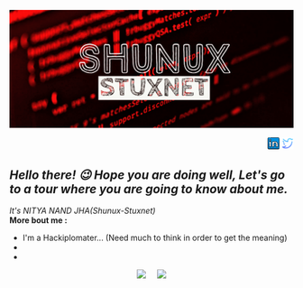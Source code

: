 
<p align="center"><a href="https://github.com/Shunux-Stuxnet">
 <img src="https://raw.githubusercontent.com/Shunux-Stuxnet/Shunux-Stuxnet/main/My%20Post%20(5)%7E2.png" />
 </p>
 <p align="right">
  <a href="https://www.linkedin.com/in/shunux-stuxnet"><img src="https://raw.githubusercontent.com/d8rkmind/d8rkmind/main/linkedin-64.png" width=21 ></a>
   <a href="https://twitter.com/CySecDF?s=09"><img src="https://raw.githubusercontent.com/d8rkmind/d8rkmind/06d5e527ed143664109ce5126000a1833a4e0ee0/twitter.svg" width=21/></a>
  

  </p>

<h2><i>Hello there! 😉 Hope you are doing well, Let's go to a tour where you are going to know about me.</i></h2>
<i>It's NITYA NAND JHA(Shunux-Stuxnet)</i>
<br>
<b> More bout me :</b>

* I'm a Hackiplomater... (Need much to think in order to get the meaning)
* 
*

<p align="center"><a href="https://github.com/Shunux-Stuxnet">
<img height="165" src="https://github-readme-stats.vercel.app/api?username=Shunux-Stuxnet&show_icons=true&theme=radical&layout=compact&hide_border=true" /></a>
 &nbsp;&nbsp;&nbsp;
<a href="https://github.com/Shunux-Stuxnet"><img src="https://github-readme-stats.vercel.app/api/top-langs/?username=Shunux-Stuxnet&layout=compact&theme=radical&hide_border=true" height=160/>
</a>
 </p>
